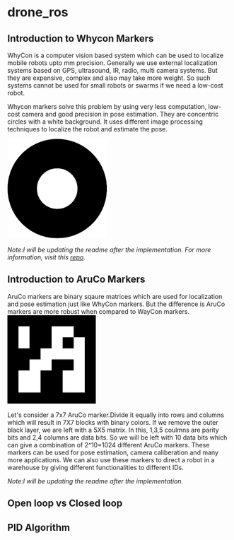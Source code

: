 # drone_ros

## Introduction to Whycon Markers
WhyCon is a computer vision based system which can be used to localize mobile robots upto mm precision. Generally we use external localization systems based on GPS, ultrasound, IR, radio, multi camera systems. But they are expensive, complex and also may take more weight. So such systems cannot be used for small robots or swarms if we need a low-cost robot. 


Whycon markers solve this problem by using very less computation, low-cost camera and good precision in pose estimation. They are concentric circles with  a white background. It uses different image processing techniques to localize the robot and estimate the pose.

![](img/whycon.png)

*Note:I will be updating the readme after the implementation. For more information, visit this [repo](https://github.com/lrse/whycon).*


## Introduction to AruCo Markers
AruCo markers are binary sqaure matrices which are used for localization and pose estimation just like WhyCon markers. But the difference is  AruCo markers are more robust when compared to WayCon markers.
![](img/aruco.png)

Let's consider a 7x7 AruCo marker.Divide it equally into rows and columns which will result in 7X7 blocks with binary colors. If we remove the outer black layer, we are left with a 5X5 matrix. In this, 1,3,5 coulmns are parity bits and 2,4 columns are data bits. So we will be left with 10 data bits which can give a combination of 2^10=1024 different AruCo markers. These markers can be used for pose estimation, camera caliberation and many more applications. We can also use these markers to direct a robot in a warehouse by giving different functionalities to different IDs.

*Note:I will be updating the readme after the implementation.*

## Open loop vs Closed loop


## PID Algorithm

